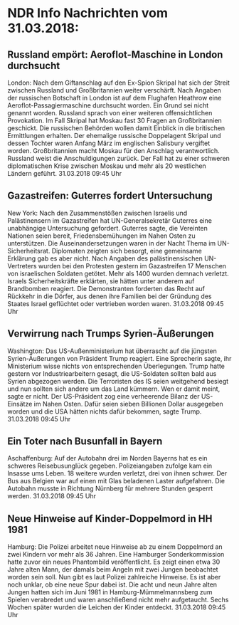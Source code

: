 # NDR Info Nachrichten vom 31.03.2018:


## Russland empört: Aeroflot-Maschine in London durchsucht
London:	Nach dem Giftanschlag auf den Ex-Spion Skripal hat sich der Streit zwischen Russland und Großbritannien weiter verschärft. Nach Angaben der russischen Botschaft in London ist auf dem Flughafen Heathrow eine Aeroflot-Passagiermaschine durchsucht worden. Ein Grund sei nicht genannt worden. Russland sprach von einer weiteren offensichtlichen Provokation. Im Fall Skripal hat Moskau fast 30 Fragen an Großbritannien geschickt. Die russischen Behörden wollen damit Einblick in die britischen Ermittlungen erhalten. Der ehemalige russische Doppelagent Skripal und dessen Tochter waren Anfang März im englischen Salisbury vergiftet worden. Großbritannien macht Moskau für den Anschlag verantwortlich. Russland weist die Anschuldigungen zurück. Der Fall hat zu einer schweren diplomatischen Krise zwischen Moskau und mehr als 20 westlichen Ländern geführt. 31.03.2018 09:45 Uhr 

## Gazastreifen: Guterres fordert Untersuchung
New York: Nach den Zusammenstößen zwischen Israelis und Palästinensern im Gazastreifen hat UN-Generalsekretär Guterres eine unabhängige Untersuchung gefordert. Guterres sagte, die Vereinten Nationen seien bereit, Friedensbemühungen im Nahen Osten zu unterstützen. Die Auseinandersetzungen waren in der Nacht Thema im UN-Sicherheitsrat. Diplomaten zeigten sich besorgt, eine gemeinsame Erklärung gab es aber nicht. Nach Angaben des palästinensischen UN-Vertreters wurden bei den Protesten gestern im Gazastreifen 17 Menschen von israelischen Soldaten getötet. Mehr als 1400 wurden demnach verletzt. Israels Sicherheitskräfte erklärten, sie hätten unter anderem auf Brandbomben reagiert. Die Demonstranten forderten das Recht auf Rückkehr in die Dörfer, aus denen ihre Familien bei der Gründung des Staates Israel geflüchtet oder vertrieben worden waren. 31.03.2018 09:45 Uhr 

## Verwirrung nach Trumps Syrien-Äußerungen
Washington:	Das US-Außenministerium hat überrascht auf die jüngsten Syrien-Äußerungen von Präsident Trump reagiert. Eine Sprecherin sagte, ihr Ministerium wisse nichts von entsprechenden Überlegungen. Trump hatte gestern vor Industriearbeitern gesagt, die US-Soldaten sollten bald aus Syrien abgezogen werden. Die Terroristen des IS seien weitgehend besiegt und nun sollten sich andere um das Land kümmern. Wen er damit meint, sagte er nicht. Der US-Präsident zog eine verheerende Bilanz der US-Einsätze im Nahen Osten. Dafür seien sieben Billionen Dollar ausgegeben worden und die USA hätten nichts dafür bekommen, sagte Trump. 31.03.2018 09:45 Uhr 

## Ein Toter nach Busunfall in Bayern
Aschaffenburg:	Auf der Autobahn drei im Norden Bayerns hat es ein schweres Reisebusunglück gegeben. Polizeiangaben zufolge kam ein Insasse ums Leben. 18 weitere wurden verletzt, drei von ihnen schwer. Der Bus aus Belgien war auf einen mit Glas beladenen Laster aufgefahren. Die Autobahn musste in Richtung Nürnberg für mehrere Stunden gesperrt werden. 31.03.2018 09:45 Uhr 

## Neue Hinweise auf Kinder-Doppelmord in HH 1981
Hamburg:	Die Polizei arbeitet neue Hinweise ab zu einem Doppelmord an zwei Kindern vor mehr als 36 Jahren. Eine Hamburger Sonderkommission hatte zuvor ein neues Phantombild veröffentlicht. Es zeigt einen etwa 30 Jahre alten Mann, der damals beim Angeln mit zwei Jungen beobachtet worden sein soll. Nun gibt es laut Polizei zahlreiche Hinweise. Es ist aber noch unklar, ob eine neue Spur dabei ist. Die acht und neun Jahre alten Jungen hatten sich im Juni 1981 in Hamburg-Mümmelmannsberg zum Spielen verabredet und waren anschließend nicht mehr aufgetaucht. Sechs Wochen später wurden die Leichen der Kinder entdeckt. 31.03.2018 09:45 Uhr 
